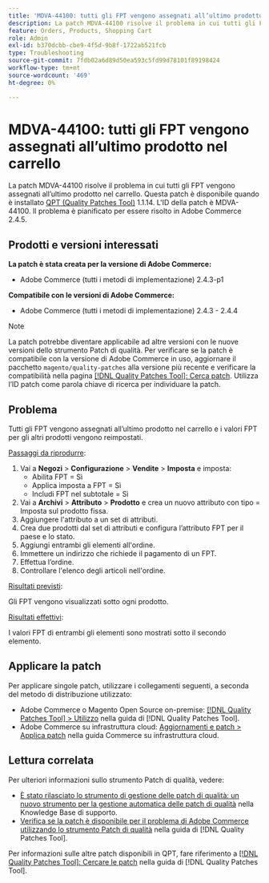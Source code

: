 ```yaml
---
title: 'MDVA-44100: tutti gli FPT vengono assegnati all’ultimo prodotto nel carrello'
description: La patch MDVA-44100 risolve il problema in cui tutti gli FPT vengono assegnati all’ultimo prodotto nel carrello. Questa patch è disponibile quando è installato [Quality Patches Tool (QPT)](https://experienceleague.adobe.com/it/docs/commerce-operations/tools/quality-patches-tool/quality-patches-tool-to-self-serve-quality-patches) 1.1.14. L'ID della patch è MDVA-44100. Il problema è pianificato per essere risolto in Adobe Commerce 2.4.5.
feature: Orders, Products, Shopping Cart
role: Admin
exl-id: b370dcbb-cbe9-4f5d-9b8f-1722ab521fcb
type: Troubleshooting
source-git-commit: 7fdb02a6d89d50ea593c5fd99d78101f89198424
workflow-type: tm+mt
source-wordcount: '469'
ht-degree: 0%

---
```


# MDVA-44100: tutti gli FPT vengono assegnati all’ultimo prodotto nel carrello

La patch MDVA-44100 risolve il problema in cui tutti gli FPT vengono assegnati all’ultimo prodotto nel carrello. Questa patch è disponibile quando è installato [QPT (Quality Patches Tool)](https://experienceleague.adobe.com/it/docs/commerce-operations/tools/quality-patches-tool/quality-patches-tool-to-self-serve-quality-patches) 1.1.14. L&#39;ID della patch è MDVA-44100. Il problema è pianificato per essere risolto in Adobe Commerce 2.4.5.

## Prodotti e versioni interessati

**La patch è stata creata per la versione di Adobe Commerce:**

* Adobe Commerce (tutti i metodi di implementazione) 2.4.3-p1

**Compatibile con le versioni di Adobe Commerce:**

* Adobe Commerce (tutti i metodi di implementazione) 2.4.3 - 2.4.4

>[!NOTE]
>
>La patch potrebbe diventare applicabile ad altre versioni con le nuove versioni dello strumento Patch di qualità. Per verificare se la patch è compatibile con la versione di Adobe Commerce in uso, aggiornare il pacchetto `magento/quality-patches` alla versione più recente e verificare la compatibilità nella pagina [[!DNL Quality Patches Tool]: Cerca patch](https://experienceleague.adobe.com/it/docs/commerce-operations/tools/quality-patches-tool/quality-patches-tool-to-self-serve-quality-patches). Utilizza l’ID patch come parola chiave di ricerca per individuare la patch.

## Problema

Tutti gli FPT vengono assegnati all’ultimo prodotto nel carrello e i valori FPT per gli altri prodotti vengono reimpostati.

<u>Passaggi da riprodurre</u>:

1. Vai a **Negozi** > **Configurazione** > **Vendite** > **Imposta** e imposta:
   * Abilita FPT = Sì
   * Applica imposta a FPT = Sì
   * Includi FPT nel subtotale = Sì
1. Vai a **Archivi** > **Attributo** > **Prodotto** e crea un nuovo attributo con tipo = Imposta sul prodotto fissa.
1. Aggiungere l&#39;attributo a un set di attributi.
1. Crea due prodotti dal set di attributi e configura l’attributo FPT per il paese e lo stato.
1. Aggiungi entrambi gli elementi all&#39;ordine.
1. Immettere un indirizzo che richiede il pagamento di un FPT.
1. Effettua l’ordine.
1. Controllare l&#39;elenco degli articoli nell&#39;ordine.

<u>Risultati previsti</u>:

Gli FPT vengono visualizzati sotto ogni prodotto.

<u>Risultati effettivi</u>:

I valori FPT di entrambi gli elementi sono mostrati sotto il secondo elemento.

## Applicare la patch

Per applicare singole patch, utilizzare i collegamenti seguenti, a seconda del metodo di distribuzione utilizzato:

* Adobe Commerce o Magento Open Source on-premise: [[!DNL Quality Patches Tool] > Utilizzo](/help/tools/quality-patches-tool/usage.md) nella guida di [!DNL Quality Patches Tool].
* Adobe Commerce su infrastruttura cloud: [Aggiornamenti e patch > Applica patch](https://experienceleague.adobe.com/docs/commerce-cloud-service/user-guide/develop/upgrade/apply-patches.html?lang=it) nella guida Commerce su infrastruttura cloud.

## Lettura correlata

Per ulteriori informazioni sullo strumento Patch di qualità, vedere:

* [È stato rilasciato lo strumento di gestione delle patch di qualità: un nuovo strumento per la gestione automatica delle patch di qualità](https://experienceleague.adobe.com/it/docs/commerce-operations/tools/quality-patches-tool/quality-patches-tool-to-self-serve-quality-patches) nella Knowledge Base di supporto.
* [Verifica se la patch è disponibile per il problema di Adobe Commerce utilizzando lo strumento Patch di qualità](/help/tools/quality-patches-tool/patches-available-in-qpt/check-patch-for-magento-issue-with-magento-quality-patches.md) nella guida di [!DNL Quality Patches Tool].

Per informazioni sulle altre patch disponibili in QPT, fare riferimento a [[!DNL Quality Patches Tool]: Cercare le patch](https://experienceleague.adobe.com/tools/commerce-quality-patches/index.html?lang=it) nella guida di [!DNL Quality Patches Tool].
